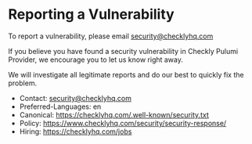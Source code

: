 # Reporting a Vulnerability

To report a vulnerability, please email security@checklyhq.com

If you believe you have found a security vulnerability in Checkly Pulumi Provider, we encourage you to let us know right away.

We will investigate all legitimate reports and do our best to quickly fix the problem.

- Contact: security@checklyhq.com
- Preferred-Languages: en
- Canonical: https://checklyhq.com/.well-known/security.txt
- Policy: https://www.checklyhq.com/security/security-response/
- Hiring: https://checklyhq.com/jobs
